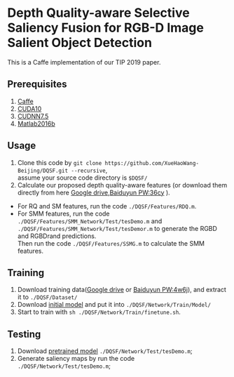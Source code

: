 # Depth Quality-aware Selective Saliency Fusion for RGB-D Image Salient Object Detection

This is a Caffe implementation of our TIP 2019 paper.
## Prerequisites
1. [Caffe](https://github.com/BVLC/caffe)  
2. [CUDA10](https://developer.nvidia.com/cuda-downloads)  
3. [CUDNN7.5](https://docs.nvidia.com/deeplearning/sdk/cudnn-install/)  
4. [Matlab2016b](https://www.mathworks.com/)
## Usage
1. Clone this code by `git clone https://github.com/XueHaoWang-Beijing/DQSF.git --recursive`,  
assume your source code directory is `$DQSF/`
2. Calculate our proposed depth quality-aware features (or download them directly from here [Google drive](),[Baiduyun PW:36cy](https://pan.baidu.com/s/1pxHFm1mwbSxBGjAXZtWSSg) ).
  * For RQ and SM features, run the code `./DQSF/Features/RDQ.m`.
  * For SMM features, run the code `./DQSF/Features/SMM_Network/Test/tesDemo.m` and `./DQSF/Features/SMM_Network/Test/tesDemor.m` to generate the RGBD and RGBDrand predictions.  
  Then run the code `./DQSF/Features/SSMG.m` to calculate the SMM features.  
## Training
1. Download training data([Google drive]() or [Baiduyun PW:4w6j](https://pan.baidu.com/s/1vumhbAUJqCSslhPEIMyY4g)), and extract it to `./DQSF/Dataset/`
2. Download [initial model](http://www.robots.ox.ac.uk/~vgg/software/very_deep/caffe/VGG_ILSVRC_16_layers.caffemodel) and put it into `./DQSF/Network/Train/Model/`
3. Start to train with `sh ./DQSF/Network/Train/finetune.sh`.
## Testing
1. Download [pretrained model](https://drive.google.com/open?id=1VaPl5lUkPW_uMlZuZ6hN-pRzxgdTXd4I) `./DQSF/Network/Test/tesDemo.m`;
2. Generate saliency maps by run the code `./DQSF/Network/Test/tesDemo.m`;

